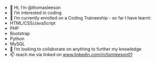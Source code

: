 - 👋 Hi, I’m @thomasleeson
- 👀 I’m interested in coding
- 🌱 I’m currently enrolled on a Coding Traineeship - so far I have learnt:
- HTML/CSS/JavaScript
- PHP
- Bootstrap
- Python
- MySQL
- 💞️ I’m looking to collaborate on anything to further my knowledge
- 📫 reach me via linked on www.linkedin.com/in/tomleeson01

<!---
thomasleeson/thomasleeson is a ✨ special ✨ repository because its `README.md` (this file) appears on your GitHub profile.
You can click the Preview link to take a look at your changes.
--->
